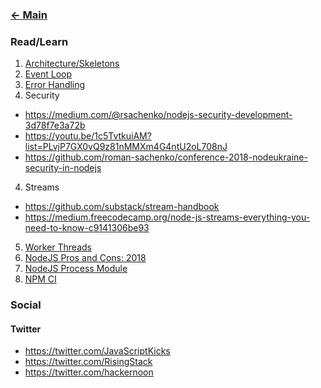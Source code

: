 ### [<- Main](../README.md)

### Read/Learn

1. [Architecture/Skeletons](https://github.com/roman-sachenko/boilerplate-api-express-mongodb-auth0)
2. [Event Loop](http://voidcanvas.com/nodejs-event-loop/)
3. [Error Handling](https://www.joyent.com/node-js/production/design/errors)
3. Security
- https://medium.com/@rsachenko/nodejs-security-development-3d78f7e3a72b
- https://youtu.be/1c5TvtkuiAM?list=PLvjP7GX0vQ9z81nMMXm4G4ntU2oL708nJ
- https://github.com/roman-sachenko/conference-2018-nodeukraine-security-in-nodejs
4. Streams
- https://github.com/substack/stream-handbook
- https://medium.freecodecamp.org/node-js-streams-everything-you-need-to-know-c9141306be93
5. [Worker Threads](https://blog.logrocket.com/node-js-multithreading-what-are-worker-threads-and-why-do-they-matter-48ab102f8b10?fbclid=IwAR20hMi8gFoJwRgEOZHB8HG29ZuxTwkI6gcjEv5vVFCTQpVsnKDVMI4e55E&gi=7032cf18f5)
6. [NodeJS Pros and Cons: 2018](https://blog.risingstack.com/why-developers-love-node-js-2018-survey/)
7. [NodeJS Process Module](https://blog.risingstack.com/mastering-the-node-js-core-modules-the-process-module/)
8. [NPM CI](https://hackernoon.com/how-to-speed-up-continuous-integration-build-with-new-npm-ci-and-package-lock-json-7647f91751a)



### Social

#### Twitter

- https://twitter.com/JavaScriptKicks
- https://twitter.com/RisingStack
- https://twitter.com/hackernoon